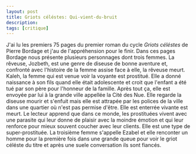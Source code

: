 ```yaml
---
layout: post
title: Griots céléstes: Qui-vient-du-bruit
description: 
tags: [critique]
---
```


J'ai lu les premiers 75 pages du premier roman du cycle _Griots céléstes_
de Pierre Bordage et j'au de l'appréhension pour le finir. Dans ces pages
Bordage nous présente plusieurs personnages dont trois femmes. La
rêveuse, Jozbeth,  est une genre de diseuse de bonne aventure et, confronté
avec l'histoire de la femme assise face à elle, la rêveuse meurt.
Kaleh, la femme qui est venue voir la voyante est prostitué. Elle a donné 
naissance à son fils quand elle était adolescente et croit que
l'enfant a été tué par son père pour l'honneur de la famille. 
Après tout ça, elle est envoyée par lui à la grande ville appellée 
la Cité des Nue. Elle regarde la diseuse mourir et s'enfuit mais
elle est attrapée par les polices de la ville dans une quartier
où n'est pas permise d'être. Elle est enterrée vivante est meurt.
Le lecteur apprend que dans ce monde, les prostituées vivent avec
une parasite qui leur donne de plaisir avec la moindre émotion et
qui leur renforce pour mieux souvent coucher avec leur clients. Elle
est une type de super-prostituée. La troisième femme s'appelle Ezabel et
elle renconter un homme pour la première fois dans une grande queue pour
voir le griot céléste du titre et après une suele conversation ils
sont fiancés.
